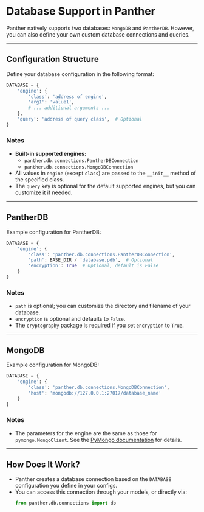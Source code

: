 # Database Support in Panther

Panther natively supports two databases: `MongoDB` and `PantherDB`. However, you can also define your own custom database connections and queries.

---

## Configuration Structure

Define your database configuration in the following format:

```python
DATABASE = {
    'engine': {
        'class': 'address of engine',
        'arg1': 'value1',
        # ... additional arguments ...
    },
    'query': 'address of query class',  # Optional
}
```

### Notes
- **Built-in supported engines:**
  - `panther.db.connections.PantherDBConnection`
  - `panther.db.connections.MongoDBConnection`
- All values in `engine` (except `class`) are passed to the `__init__` method of the specified class.
- The `query` key is optional for the default supported engines, but you can customize it if needed.

---

## PantherDB

Example configuration for PantherDB:

```python
DATABASE = {
    'engine': {
        'class': 'panther.db.connections.PantherDBConnection',
        'path': BASE_DIR / 'database.pdb',  # Optional
        'encryption': True  # Optional, default is False
    }
}
```

### Notes
- `path` is optional; you can customize the directory and filename of your database.
- `encryption` is optional and defaults to `False`.
- The `cryptography` package is required if you set `encryption` to `True`.

---

## MongoDB

Example configuration for MongoDB:

```python
DATABASE = {
    'engine': {
        'class': 'panther.db.connections.MongoDBConnection',
        'host': 'mongodb://127.0.0.1:27017/database_name'
    }
}
```

### Notes
- The parameters for the engine are the same as those for `pymongo.MongoClient`. See the [PyMongo documentation](https://pymongo.readthedocs.io/en/stable/tutorial.html#making-a-connection-with-mongoclient) for details.

---

## How Does It Work?

- Panther creates a database connection based on the `DATABASE` configuration you define in your configs.
- You can access this connection through your models, or directly via:
  ```python
  from panther.db.connections import db
  ```
